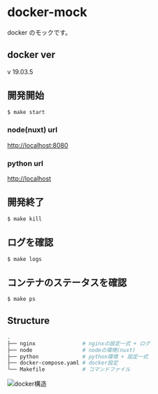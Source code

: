 # docker-mock

docker のモックです。

## docker ver

v 19.03.5

## 開発開始

```bash
$ make start
```

### node(nuxt) url

[http://localhost:8080](http://localhost:8080)

### python url

[http://localhost](http://localhost)

## 開発終了

```bash
$ make kill
```

## ログを確認

```bash
$ make logs
```

## コンテナのステータスを確認

```bash
$ make ps
```

## Structure

```sh
.
├── nginx               # nginxの設定一式 + ログ
├── node                # nodeの環境(nuxt)
├── python              # python環境 + 設定一式
├── docker-compose.yaml # docker設定
└── Makefile            # コマンドファイル
```

![docker構造](https://github.com/kota0708/docker-test/construction.jpg)
